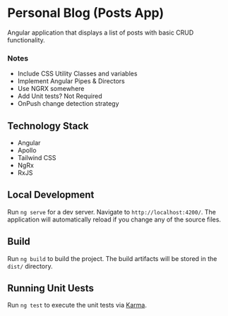 # Personal Blog (Posts App)

Angular application that displays a list of posts with basic CRUD functionality.

### Notes

- Include CSS Utility Classes and variables
- Implement Angular Pipes & Directors
- Use NGRX somewhere
- Add Unit tests? Not Required
- OnPush change detection strategy

## Technology Stack

- Angular
- Apollo
- Tailwind CSS
- NgRx
- RxJS

## Local Development

Run `ng serve` for a dev server. Navigate to `http://localhost:4200/`. The application will automatically reload if you change any of the source files.

## Build

Run `ng build` to build the project. The build artifacts will be stored in the `dist/` directory.

## Running Unit Uests

Run `ng test` to execute the unit tests via [Karma](https://karma-runner.github.io).
